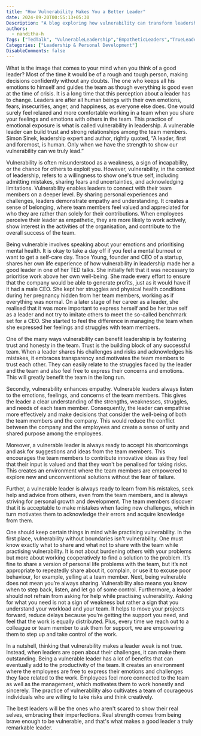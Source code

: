 ```yaml
---
title: "How Vulnerability Makes You a Better Leader"
date: 2024-09-20T00:55:13+05:30
Description: "A blog exploring how vulnerability can transform leadership by building trust, empathy, and fostering an empowered, honest team."
authors:
  - nanditha-h
Tags: ["TedTalk", "VulnerableLeadership","EmpatheticLeaders","TrueLeadership","LeadWithHeart"]
Categories: ["Leadership & Personal Development"]
DisableComments: false
---
```

What is the image that comes to your mind when you think of a good leader? Most of the time it would be of a rough and tough person, making decisions confidently without any doubts. The one who keeps all his emotions to himself and guides the team as though everything is good even at the time of crisis. It is a long time that this perception about a leader has to change. Leaders are after all human beings with their own emotions, fears, insecurities, anger, and happiness, as everyone else does. One would surely feel relaxed and more comfortable working in a team when you share your feelings and emotions with others in the team. This practice of emotional exposure is what is called vulnerability in leadership. A vulnerable leader can build trust and strong relationships among the team members. Simon Sinek, leadership expert and author, rightly quoted, “A leader, first and foremost, is human. Only when we have the strength to show our vulnerability can we truly lead.”



Vulnerability is often misunderstood as a weakness, a sign of incapability, or the chance for others to exploit you. However, vulnerability, in the context of leadership, refers to a willingness to show one's true self, including admitting mistakes, sharing fears and uncertainties, and acknowledging limitations. Vulnerability enables leaders to connect with their team members on a deeper level. By sharing personal experiences and challenges, leaders demonstrate empathy and understanding. It creates a sense of belonging, where team members feel valued and appreciated for who they are rather than solely for their contributions. When employees perceive their leader as empathetic, they are more likely to work actively, show interest in the activities of the organisation, and contribute to the overall success of the team.



Being vulnerable involves speaking about your emotions and prioritising mental health. It is okay to take a day off if you feel a mental burnout or want to get a self-care day. Trace Young, founder and CEO of a startup, shares her own life experience of how vulnerability in leadership made her a good leader in one of her TED talks. She initially felt that it was necessary to prioritise work above her own well-being. She made every effort to ensure that the company would be able to generate profits, just as it would have if it had a male CEO. She kept her struggles and physical health conditions during her pregnancy hidden from her team members, working as if everything was normal. On a later stage of her career as a leader, she realised that it was more important to express herself and be her true self as a leader and not try to imitate others to meet the so-called benchmark set for a CEO. She started to feel the difference in managing the team when she expressed her feelings and struggles with team members.



One of the many ways vulnerability can benefit leadership is by fostering trust and honesty in the team. Trust is the building block of any successful team. When a leader shares his challenges and risks and acknowledges his mistakes, it embraces transparency and motivates the team members to trust each other. They can easily relate to the struggles faced by the leader and the team and also feel free to express their concerns and emotions. This will greatly benefit the team in the long run.



Secondly, vulnerability enhances empathy. Vulnerable leaders always listen to the emotions, feelings, and concerns of the team members. This gives the leader a clear understanding of the strengths, weaknesses, struggles, and needs of each team member. Consequently, the leader can empathise more effectively and make decisions that consider the well-being of both the team members and the company. This would reduce the conflict between the company and the employees and create a sense of unity and shared purpose among the employees.



Moreover, a vulnerable leader is always ready to accept his shortcomings and ask for suggestions and ideas from the team members. This encourages the team members to contribute innovative ideas as they feel that their input is valued and that they won't be penalised for taking risks. This creates an environment where the team members are empowered to explore new and unconventional solutions without the fear of failure.



Further, a vulnerable leader is always ready to learn from his mistakes, seek help and advice from others, even from the team members, and is always striving for personal growth and development. The team members discover that it is acceptable to make mistakes when facing new challenges, which in turn motivates them to acknowledge their errors and acquire knowledge from them.



One should keep certain things in mind while practising vulnerability. In the first place, vulnerability without boundaries isn't vulnerability. One must know exactly what to share and what not to share with the team while practising vulnerability. It is not about burdening others with your problems but more about working cooperatively to find a solution to the problem. It’s fine to share a version of personal life problems with the team, but it’s not appropriate to repeatedly share about it, complain, or use it to excuse poor behaviour, for example, yelling at a team member. Next, being vulnerable does not mean you’re always sharing. Vulnerability also means you know when to step back, listen, and let go of some control. Furthermore, a leader should not refrain from asking for help while practising vulnerability. Asking for what you need is not a sign of weakness but rather a sign that you understand your workload and your team. It helps to move your projects forward, reduce delays because you’re getting the support you need, and feel that the work is equally distributed. Plus, every time we reach out to a colleague or team member to ask them for support, we are empowering them to step up and take control of the work.



In a nutshell, thinking that vulnerability makes a leader weak is not true. Instead, when leaders are open about their challenges, it can make them outstanding. Being a vulnerable leader has a lot of benefits that can eventually add to the productivity of the team. It creates an environment where the employees are free to express their emotions and challenges they face related to the work. Employees feel more connected to the team as well as the management, which motivates them to work honestly and sincerely. The practice of vulnerability also cultivates a team of courageous individuals who are willing to take risks and think creatively. 



The best leaders will be the ones who aren't scared to show their real selves, embracing their imperfections. Real strength comes from being brave enough to be vulnerable, and that's what makes a good leader a truly remarkable leader.


